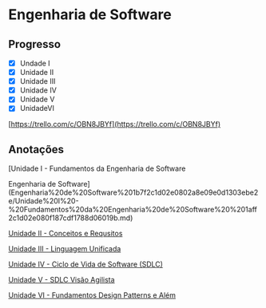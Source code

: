 # Engenharia de Software

## Progresso

- [x]  Undade I
- [x]  Unidade II
- [x]  Unidade III
- [x]  Unidade IV
- [x]  Unidade V
- [x]  UnidadeVI

[https://trello.com/c/OBN8JBYf](https://trello.com/c/OBN8JBYf)

## Anotações

[Unidade I - Fundamentos da Engenharia de Software

Engenharia de Software](Engenharia%20de%20Software%201b7f2c1d02e0802a8e09e0d1303ebe2e/Unidade%20I%20-%20Fundamentos%20da%20Engenharia%20de%20Software%20%201aff2c1d02e080f187cdf1788d06019b.md)

[Unidade II - Conceitos e Requsitos](Engenharia%20de%20Software%201b7f2c1d02e0802a8e09e0d1303ebe2e/Unidade%20II%20-%20Conceitos%20e%20Requsitos%201b7f2c1d02e08031a91ad5586eff4d0e.md)

[Unidade III - Linguagem Unificada](Engenharia%20de%20Software%201b7f2c1d02e0802a8e09e0d1303ebe2e/Unidade%20III%20-%20Linguagem%20Unificada%201bcf2c1d02e08001aa1ae2743bf9ba1d.md)

[Unidade IV - Ciclo de Vida  de  Software (SDLC)](Engenharia%20de%20Software%201b7f2c1d02e0802a8e09e0d1303ebe2e/Unidade%20IV%20-%20Ciclo%20de%20Vida%20de%20Software%20(SDLC)%201bff2c1d02e08010b476e80200e125f7.md)

[Unidade V - SDLC Visão Agilista](Engenharia%20de%20Software%201b7f2c1d02e0802a8e09e0d1303ebe2e/Unidade%20V%20-%20SDLC%20Visa%CC%83o%20Agilista%201bff2c1d02e0804e8faad22c02f9a6b6.md)

[Unidade VI - Fundamentos Design Patterns e Além](Engenharia%20de%20Software%201b7f2c1d02e0802a8e09e0d1303ebe2e/Unidade%20VI%20-%20Fundamentos%20Design%20Patterns%20e%20Ale%CC%81m%201bff2c1d02e080f0a61ae322e1f4ddd8.md)